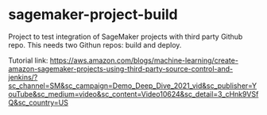 # sagemaker-project-build
Project to test integration of SageMaker projects with third party Github repo. This needs two Githun repos: build and deploy.

Tutorial link: https://aws.amazon.com/blogs/machine-learning/create-amazon-sagemaker-projects-using-third-party-source-control-and-jenkins/?sc_channel=SM&sc_campaign=Demo_Deep_Dive_2021_vid&sc_publisher=YouTube&sc_medium=video&sc_content=Video10624&sc_detail=3_cHnk9VSfQ&sc_country=US
